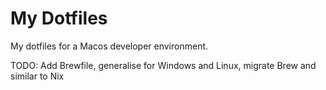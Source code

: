 # My Dotfiles

My dotfiles for a Macos developer environment.

TODO: Add Brewfile, generalise for Windows and Linux, migrate Brew and similar to Nix
